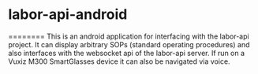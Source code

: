 # labor-api-android
========
This is an android application for interfacing with the labor-api project.
It can display arbitrary SOPs (standard operating procedures) and also interfaces with the websocket api of the labor-api server.
If run on a Vuxiz M300 SmartGlasses device it can also be navigated via voice.


